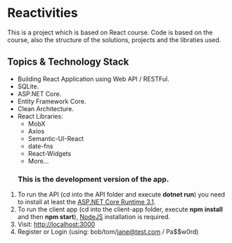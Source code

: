 # Reactivities
This is a project which is based on React course.
Code is based on the course, also the structure of the solutions, projects and the libraties used.

## Topics & Technology Stack
- Building React Application using Web API / RESTFul.
- SQLite.
- ASP.NET Core.
- Entity Framework Core.
- Clean Architecture.
- React Libraries:
  - MobX
  - Axios
  - Semantic-UI-React
  - date-fns
  - React-Widgets
  - More...
  ### This is the development version of the app.
1. To run the API (cd into the API folder and execute **dotnet run**) you need to install at least the [ASP.NET Core Runtime 3.1](https://dotnet.microsoft.com/download/dotnet-core/3.1).
2. To run the client app (cd into the client-app folder, execute **npm install** and then **npm start**), [NodeJS](https://nodejs.org/en/) installation is required.
3. Visit: [http://localhost:3000](http://localhost:3000)
4. Register or Login (using: bob/tom/jane@test.com / Pa$$w0rd)

  

